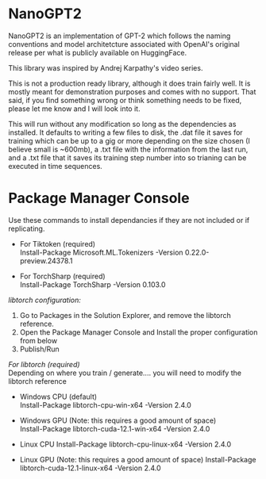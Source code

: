 # NanoGPT2

NanoGPT2 is an implementation of GPT-2 which follows the naming conventions and model architetcture associated with OpenAI's original release per what is publicly available on HuggingFace.

This library was inspired by Andrej Karpathy's video series.

This is not a production ready library, although it does train fairly well. It is mostly meant for demonstration purposes and comes with no support. That said, if you find something wrong or think something needs to be fixed, please let me know and I will look into it.

This will run without any modification so long as the dependencies as installed. It defaults to writing a few files to disk, the .dat file it saves for training which can be up to a gig or more depending on the size chosen (I believe small is ~600mb), a .txt file with the information from the last run, and a .txt file that it saves its training step number into so trianing can be executed in time sequences.

# Package Manager Console  

Use these commands to install dependancies if they are not included or if replicating.

 - For Tiktoken (required)  
   Install-Package Microsoft.ML.Tokenizers -Version 0.22.0-preview.24378.1

- For TorchSharp (required)  
   Install-Package TorchSharp -Version 0.103.0

*libtorch configuration:*  
1. Go to Packages in the Solution Explorer, and remove the libtorch reference.
2. Open the Package Manager Console and Install the proper configuration from below
3. Publish/Run


*For libtorch (required)*    
Depending on where you train / generate.... you will need to modify the libtorch reference  

- Windows CPU (default)  
Install-Package libtorch-cpu-win-x64 -Version 2.4.0

- Windows GPU (Note: this requires a good amount of space)  
Install-Package libtorch-cuda-12.1-win-x64 -Version 2.4.0

- Linux CPU
Install-Package libtorch-cpu-linux-x64 -Version 2.4.0

- Linux GPU (Note: this requires a good amount of space)
Install-Package libtorch-cuda-12.1-linux-x64 -Version 2.4.0
